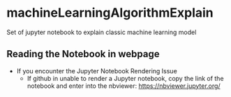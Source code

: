 # machineLearningAlgorithmExplain
Set of jupyter notebook  to explain classic machine learning model
## Reading the Notebook in webpage
- If you encounter the Jupyter Notebook Rendering Issue
  * If github in unable to render a Jupyter notebook, copy the link of the notebook and enter into the nbviewer: https://nbviewer.jupyter.org/

